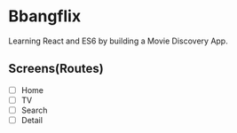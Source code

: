# Bbangflix

Learning React and ES6 by building a Movie Discovery App.

## Screens(Routes)

- [ ] Home
- [ ] TV
- [ ] Search
- [ ] Detail
